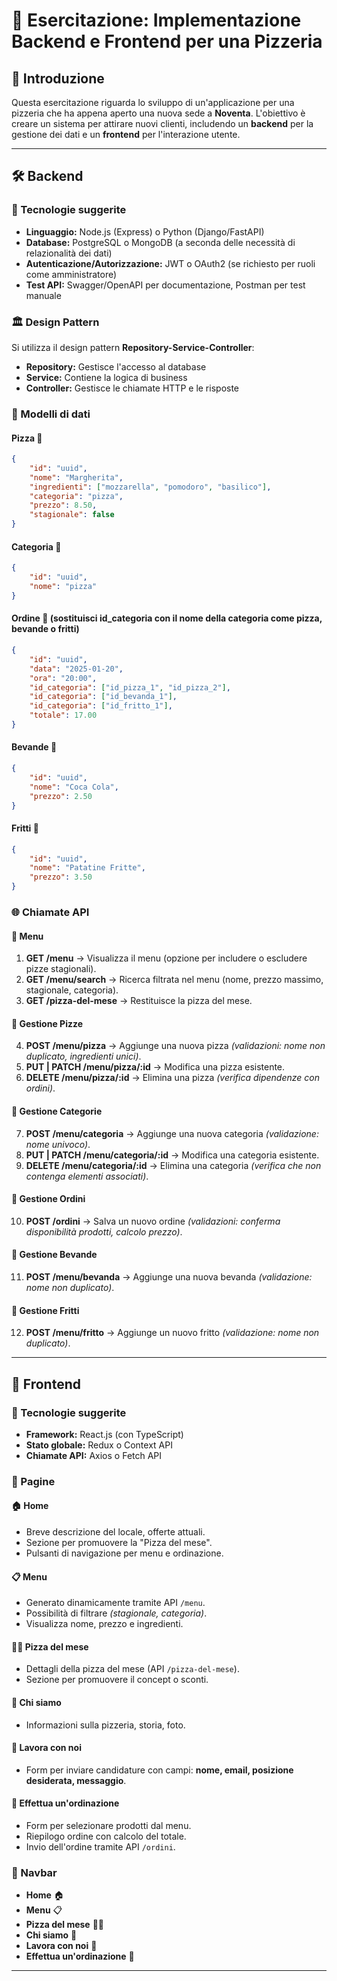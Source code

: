 # 🍕 Esercitazione: Implementazione Backend e Frontend per una Pizzeria

## 📌 Introduzione
Questa esercitazione riguarda lo sviluppo di un'applicazione per una pizzeria che ha appena aperto una nuova sede a **Noventa**. L'obiettivo è creare un sistema per attirare nuovi clienti, includendo un **backend** per la gestione dei dati e un **frontend** per l'interazione utente.

---

## 🛠️ Backend

### 🔧 Tecnologie suggerite
- **Linguaggio:** Node.js (Express) o Python (Django/FastAPI)
- **Database:** PostgreSQL o MongoDB (a seconda delle necessità di relazionalità dei dati)
- **Autenticazione/Autorizzazione:** JWT o OAuth2 (se richiesto per ruoli come amministratore)
- **Test API:** Swagger/OpenAPI per documentazione, Postman per test manuale

### 🏛️ Design Pattern
Si utilizza il design pattern **Repository-Service-Controller**:
- **Repository:** Gestisce l'accesso al database
- **Service:** Contiene la logica di business
- **Controller:** Gestisce le chiamate HTTP e le risposte

### 📂 Modelli di dati

#### **Pizza 🍕**
```json
{
    "id": "uuid",
    "nome": "Margherita",
    "ingredienti": ["mozzarella", "pomodoro", "basilico"],
    "categoria": "pizza",
    "prezzo": 8.50,
    "stagionale": false
}
```

#### **Categoria 📂**
```json
{
    "id": "uuid",
    "nome": "pizza"
}
```

#### **Ordine 📝** (sostituisci id_categoria con il nome della categoria come pizza, bevande o fritti)
```json
{
    "id": "uuid",
    "data": "2025-01-20",
    "ora": "20:00",
    "id_categoria": ["id_pizza_1", "id_pizza_2"],
    "id_categoria": ["id_bevanda_1"],
    "id_categoria": ["id_fritto_1"],
    "totale": 17.00
}
```

#### **Bevande 🥤**
```json
{
    "id": "uuid",
    "nome": "Coca Cola",
    "prezzo": 2.50
}
```

#### **Fritti 🍟**
```json
{
    "id": "uuid",
    "nome": "Patatine Fritte",
    "prezzo": 3.50
}
```

### 🌐 Chiamate API

#### 📜 **Menu**
1. **GET /menu** → Visualizza il menu (opzione per includere o escludere pizze stagionali).
2. **GET /menu/search** → Ricerca filtrata nel menu (nome, prezzo massimo, stagionale, categoria).
3. **GET /pizza-del-mese** → Restituisce la pizza del mese.

#### 🍕 **Gestione Pizze**
4. **POST /menu/pizza** → Aggiunge una nuova pizza *(validazioni: nome non duplicato, ingredienti unici)*.
5. **PUT | PATCH /menu/pizza/:id** → Modifica una pizza esistente.
6. **DELETE /menu/pizza/:id** → Elimina una pizza *(verifica dipendenze con ordini)*.

#### 📂 **Gestione Categorie**
7. **POST /menu/categoria** → Aggiunge una nuova categoria *(validazione: nome univoco)*.
8. **PUT | PATCH /menu/categoria/:id** → Modifica una categoria esistente.
9. **DELETE /menu/categoria/:id** → Elimina una categoria *(verifica che non contenga elementi associati)*.

#### 📝 **Gestione Ordini**
10. **POST /ordini** → Salva un nuovo ordine *(validazioni: conferma disponibilità prodotti, calcolo prezzo)*.

#### 🥤 **Gestione Bevande**
11. **POST /menu/bevanda** → Aggiunge una nuova bevanda *(validazione: nome non duplicato)*.

#### 🍟 **Gestione Fritti**
12. **POST /menu/fritto** → Aggiunge un nuovo fritto *(validazione: nome non duplicato)*.

---

## 🎨 Frontend

### 🔧 Tecnologie suggerite
- **Framework:** React.js (con TypeScript)
- **Stato globale:** Redux o Context API
- **Chiamate API:** Axios o Fetch API

### 📄 Pagine

#### **🏠 Home**
- Breve descrizione del locale, offerte attuali.
- Sezione per promuovere la "Pizza del mese".
- Pulsanti di navigazione per menu e ordinazione.

#### **📋 Menu**
- Generato dinamicamente tramite API `/menu`.
- Possibilità di filtrare *(stagionale, categoria)*.
- Visualizza nome, prezzo e ingredienti.

#### **🍕📅 Pizza del mese**
- Dettagli della pizza del mese (API `/pizza-del-mese`).
- Sezione per promuovere il concept o sconti.

#### **👥 Chi siamo**
- Informazioni sulla pizzeria, storia, foto.

#### **💼 Lavora con noi**
- Form per inviare candidature con campi: **nome, email, posizione desiderata, messaggio**.

#### **🛒 Effettua un'ordinazione**
- Form per selezionare prodotti dal menu.
- Riepilogo ordine con calcolo del totale.
- Invio dell'ordine tramite API `/ordini`.

### 🧭 Navbar
- **Home** 🏠
- **Menu** 📋
- **Pizza del mese** 🍕📅
- **Chi siamo** 👥
- **Lavora con noi** 💼
- **Effettua un'ordinazione** 🛒

---
